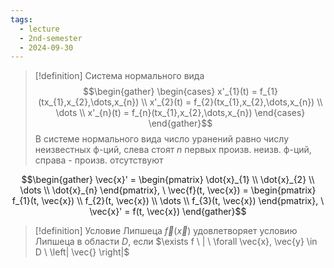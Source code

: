```yaml
---
tags:
  - lecture
  - 2nd-semester
  - 2024-09-30
---
```


> [!definition] Система нормального вида
> $$\begin{gather}
\begin{cases}
x'_{1}(t) = f_{1}(tx_{1},x_{2},\dots,x_{n}) \\
x'_{2}(t) = f_{2}(tx_{1},x_{2},\dots,x_{n}) \\
\dots \\
x'_{n}(t) = f_{n}(tx_{1},x_{2},\dots,x_{n})
\end{cases}
\end{gather}$$
> В системе нормального вида число уранений равно числу неизвестных ф-ций, слева стоят $n$ первых произв. неизв. ф-ций, справа - произв. отсутствуют

$$\begin{gather}
\vec{x}' = \begin{pmatrix}
\dot{x}_{1} \\
\dot{x}_{2} \\
\dots \\
\dot{x}_{n}
\end{pmatrix}, \ \vec{f}(t, \vec{x}) = \begin{pmatrix}
f_{1}(t, \vec{x}) \\
f_{2}(t, \vec{x}) \\
\dots \\
f_{3}(t, \vec{x})
\end{pmatrix}, \ \vec{x}' = f(t, \vec{x})
\end{gather}$$

> [!definition] Условие Липшеца
> $\vec{f}(\vec{x})$ удовлетворяет условию Липшеца в области $D$, если $\exists f \ | \ \forall \vec{x}, \vec{y} \in D \ \left| \vec{} \right|$

